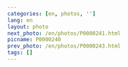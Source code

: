 ```yaml
---
categories: [en, photos, '']
lang: en
layout: photo
next_photo: /en/photos/P0000241.html
picname: P0000240
prev_photo: /en/photos/P0000243.html
tags: []
---
```

